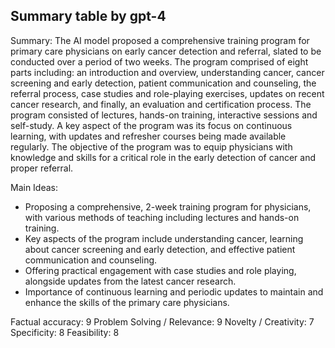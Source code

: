 ## Summary table by gpt-4
Summary: 
The AI model proposed a comprehensive training program for primary care physicians on early cancer detection and referral, slated to be conducted over a period of two weeks. The program comprised of eight parts including: an introduction and overview, understanding cancer, cancer screening and early detection, patient communication and counseling, the referral process, case studies and role-playing exercises, updates on recent cancer research, and finally, an evaluation and certification process. The program consisted of lectures, hands-on training, interactive sessions and self-study. A key aspect of the program was its focus on continuous learning, with updates and refresher courses being made available regularly. The objective of the program was to equip physicians with knowledge and skills for a critical role in the early detection of cancer and proper referral.

Main Ideas: 
- Proposing a comprehensive, 2-week training program for physicians, with various methods of teaching including lectures and hands-on training.
- Key aspects of the program include understanding cancer, learning about cancer screening and early detection, and effective patient communication and counseling.
- Offering practical engagement with case studies and role playing, alongside updates from the latest cancer research.
- Importance of continuous learning and periodic updates to maintain and enhance the skills of the primary care physicians.

Factual accuracy: 9
Problem Solving / Relevance: 9
Novelty / Creativity: 7
Specificity: 8
Feasibility: 8